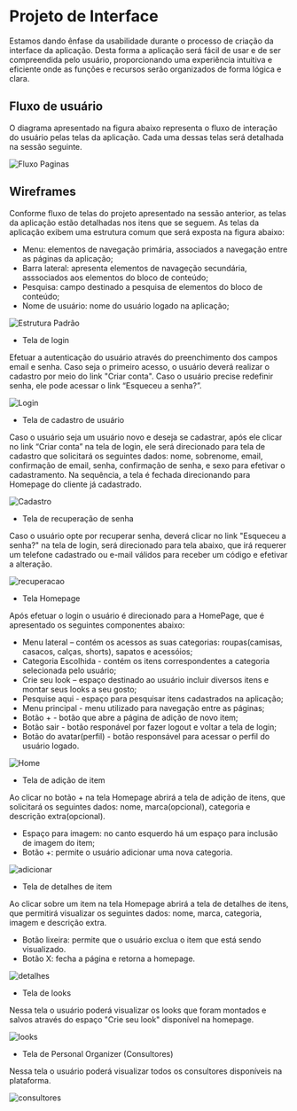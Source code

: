 
# Projeto de Interface

Estamos dando ênfase da usabilidade durante o processo de criação da interface da aplicação. Desta forma a aplicação será fácil de usar e de ser compreendida pelo usuário, proporcionando uma experiência intuitiva e eficiente onde as funções e recursos serão organizados de forma lógica e clara.

## Fluxo de usuário

O diagrama apresentado na figura abaixo representa o fluxo de interação do usuário pelas telas da aplicação. Cada uma dessas telas será detalhada na sessão seguinte.

![Fluxo Paginas](https://user-images.githubusercontent.com/126190493/232873448-19499e7a-9df9-4aad-bad2-9d58becb5e7e.jpg)

## Wireframes

Conforme fluxo de telas do projeto apresentado na sessão anterior, as telas da aplicação estão detalhadas nos itens que se seguem. As telas da aplicação exibem uma estrutura comum que será exposta na figura abaixo:

- Menu: elementos de navegação primária, associados a navegação entre as páginas da aplicação;
- Barra lateral: apresenta elementos de navageção secundária, asssociados aos elementos do bloco de conteúdo;
- Pesquisa: campo destinado a pesquisa de elementos do bloco de conteúdo;
- Nome de usuário: nome do usuário logado na aplicação;

![Estrutura Padrão](https://user-images.githubusercontent.com/126190493/232880590-54d3709c-111c-408e-9291-9f8bc4b6eb97.jpg)

- Tela de login

Efetuar a autenticação do usuário através do preenchimento dos campos email e senha. Caso seja o primeiro acesso, o usuário deverá realizar o cadastro por meio do link "Criar conta". Caso o usuário precise redefinir senha, ele pode acessar o link “Esqueceu a senha?”.

![Login](https://user-images.githubusercontent.com/126190493/232881893-06db8969-5037-4d1c-9bf2-6ce064b428a9.jpg)

- Tela de cadastro de usuário

Caso o usuário seja um usuário novo e deseja se cadastrar, após ele clicar no link “Criar conta” na tela de login, ele será direcionado para tela de cadastro que solicitará os seguintes dados: nome, sobrenome, email, confirmação de email, senha, confirmação de senha, e sexo para efetivar o cadastramento. Na sequência, a tela é fechada direcionando para Homepage do cliente já cadastrado.

![Cadastro](https://user-images.githubusercontent.com/126190493/232917205-d7ae96d2-71df-426e-a847-9313081bb304.jpg)

- Tela de recuperação de senha

Caso o usuário opte por recuperar senha, deverá clicar no link "Esqueceu a senha?" na tela de login, será direcionado para tela abaixo, que irá requerer um telefone cadastrado ou e-mail válidos para receber um código e efetivar a alteração.

![recuperacao](https://user-images.githubusercontent.com/126190493/232918480-185889ef-3565-4b9d-a607-4a662eed59d3.jpg)

- Tela Homepage

Após efetuar o login o usuário é direcionado para a HomePage, que é apresentado os seguintes componentes abaixo:

- Menu lateral – contém os acessos as suas categorias: roupas(camisas, casacos, calças, shorts), sapatos e acessóios;
- Categoria Escolhida - contém os itens correspondentes a categoria selecionada pelo usuário;
- Crie seu look – espaço destinado ao usuário incluir diversos itens e montar seus looks a seu gosto;
- Pesquise aqui - espaço para pesquisar itens cadastrados na aplicação;
- Menu principal - menu utilizado para navegação entre as páginas;
- Botão + - botão que abre a página de adição de novo item;
- Botão sair - botão responável por fazer logout e voltar a tela de login;
- Botão do avatar(perfil) - botão responsável para acessar o perfil do usuário logado.

![Home](https://user-images.githubusercontent.com/126190493/232920285-a9ba07bc-4808-43a3-a3a1-c27d7c1257be.jpg)

- Tela de adição de item

Ao clicar no botão + na tela Homepage abrirá a tela de adição de itens, que solicitará os seguintes dados: nome, marca(opcional), categoria e descrição extra(opcional).

- Espaço para imagem: no canto esquerdo há um espaço para inclusão de imagem do item;
- Botão +:  permite o usuário adicionar uma nova categoria.

![adicionar](https://user-images.githubusercontent.com/126190493/232920913-00d1d3d6-52c3-4a17-a324-f59e949b3570.jpg)

- Tela de detalhes de item

Ao clicar sobre um item na tela Homepage abrirá a tela de detalhes de itens, que permitirá visualizar os seguintes dados: nome, marca, categoria, imagem e descrição extra.

- Botão lixeira: permite que o usuário exclua o item que está sendo visualizado.
- Botão X: fecha a página e retorna a homepage.

![detalhes](https://user-images.githubusercontent.com/126190493/232921953-9ef0e15d-a347-4c58-be57-0e19c15ca58e.jpg)

- Tela de looks

Nessa tela o usuário poderá visualizar os looks que foram montados e salvos através do espaço "Crie seu look" disponível na homepage.

![looks](https://user-images.githubusercontent.com/126190493/232922188-b2ff9dfc-900c-4da3-8bfc-b38baad60516.jpg)

- Tela de Personal Organizer (Consultores)

Nessa tela o usuário poderá visualizar todos os consultores disponíveis na plataforma.

![consultores](https://user-images.githubusercontent.com/126190493/232922419-cc3f5ef6-b5c9-4f5f-b601-1571951f4000.jpg)














